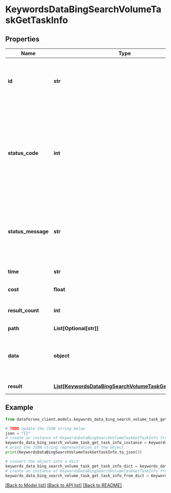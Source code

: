 # KeywordsDataBingSearchVolumeTaskGetTaskInfo


## Properties

Name | Type | Description | Notes
------------ | ------------- | ------------- | -------------
**id** | **str** | task identifier unique task identifier in our system in the UUID format | [optional] 
**status_code** | **int** | status code of the task generated by DataForSEO, can be within the following range: 10000-60000 you can find the full list of the response codes here | [optional] 
**status_message** | **str** | informational message of the task you can find the full list of general informational messages here | [optional] 
**time** | **str** | execution time, seconds | [optional] 
**cost** | **float** | total tasks cost, USD | [optional] 
**result_count** | **int** | number of elements in the result array | [optional] 
**path** | **List[Optional[str]]** | URL path | [optional] 
**data** | **object** | contains the same parameters that you specified in the POST request | [optional] 
**result** | [**List[KeywordsDataBingSearchVolumeTaskGetResultInfo]**](KeywordsDataBingSearchVolumeTaskGetResultInfo.md) | array of results | [optional] 

## Example

```python
from dataforseo_client.models.keywords_data_bing_search_volume_task_get_task_info import KeywordsDataBingSearchVolumeTaskGetTaskInfo

# TODO update the JSON string below
json = "{}"
# create an instance of KeywordsDataBingSearchVolumeTaskGetTaskInfo from a JSON string
keywords_data_bing_search_volume_task_get_task_info_instance = KeywordsDataBingSearchVolumeTaskGetTaskInfo.from_json(json)
# print the JSON string representation of the object
print(KeywordsDataBingSearchVolumeTaskGetTaskInfo.to_json())

# convert the object into a dict
keywords_data_bing_search_volume_task_get_task_info_dict = keywords_data_bing_search_volume_task_get_task_info_instance.to_dict()
# create an instance of KeywordsDataBingSearchVolumeTaskGetTaskInfo from a dict
keywords_data_bing_search_volume_task_get_task_info_from_dict = KeywordsDataBingSearchVolumeTaskGetTaskInfo.from_dict(keywords_data_bing_search_volume_task_get_task_info_dict)
```
[[Back to Model list]](../README.md#documentation-for-models) [[Back to API list]](../README.md#documentation-for-api-endpoints) [[Back to README]](../README.md)


